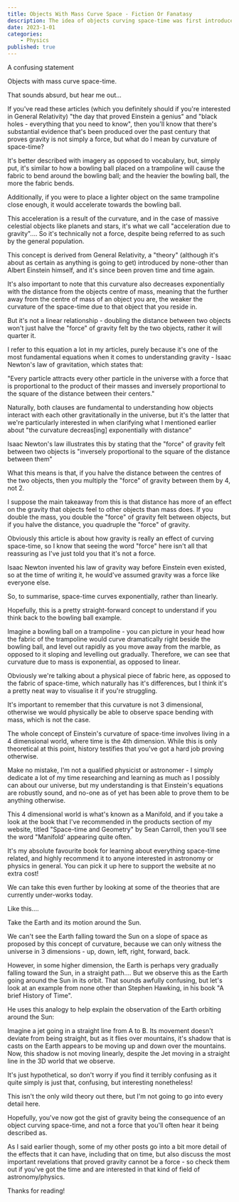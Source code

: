 ```yaml
---
title: Objects With Mass Curve Space - Fiction Or Fanatasy 
description: The idea of objects curving space-time was first introduce by Albert Einstein himself, as part of his wider theory of general relativity, but what does that actually mean?
date: 2023-1-01
categories:
    - Physics
published: true
---
```


A confusing statement

Objects with mass curve space-time.

That sounds absurd, but hear me out...

If you've read these articles (which you definitely should if you're interested in General Relativity) "the day that proved Einstein a genius" and "black holes - everything that you need to know", then you'll know that there's substantial evidence that's been produced over the past century that proves gravity is not simply a force, but what do I mean by curvature of space-time?

It's better described with imagery as opposed to vocabulary, but, simply put, it's similar to how a bowling ball placed on a trampoline will cause the fabric to bend around the bowling ball; and the heavier the bowling ball, the more the fabric bends. 

Additionally, if you were to place a lighter object on the same trampoline close enough, it would accelerate towards the bowling ball.  

This acceleration is a result of the curvature, and in the case of massive celestial objects like planets and stars, it's what we call "acceleration due to gravity".... So it's technically not a force, despite being referred to as such by the general population. 

This concept is derived  from General Relativity, a "theory" (although it's about as certain as anything is going to get) introduced by none-other than Albert Einstein himself, and it's since been proven time and time again. 

It's also important to note that this curvature also decreases exponentially with the distance from the objects centre of mass, meaning that the further away from the centre of mass of an object you are, the weaker the curvature of the space-time due to that object that you reside in. 

But it's not a linear relationship - doubling the distance between two objects won't just halve the "force" of gravity felt by the two objects, rather it will quarter it.

I refer to this equation a lot in my articles, purely because it's one of the most fundamental equations when it comes to understanding gravity - Isaac Newton's law of gravitation, which states that:

"Every particle attracts every other particle in the universe with a force that is proportional to the product of their masses and inversely proportional to the square of the distance between their centers."

Naturally, both clauses are fundamental to understanding how objects interact with each other gravitationally in the universe, but it's the latter that we're particularly interested in when clarifying what I mentioned earlier about "the curvature decreas[ing] exponentially with distance"

Isaac Newton's law illustrates this by stating that the "force" of gravity felt between two objects is "inversely proportional to the square of the distance between them"

What this means is that, if you halve the distance between the centres of the two objects, then you multiply the "force" of gravity between them by 4, not 2. 

I suppose the main takeaway from this is that distance has more of an effect on the gravity that objects feel to other objects than mass does. If you double the mass, you double the "force" of gravity felt between objects, but if you halve the distance, you quadruple the "force" of gravity.

Obviously this article is about how gravity is really an effect of curving space-time, so I know that seeing the word "force" here isn't all that reassuring as I've just told you that it's not a force. 

Isaac Newton invented his law of gravity way before Einstein even existed, so at the time of writing it, he would've assumed gravity was a force like everyone else. 

So, to summarise, space-time curves exponentially, rather than linearly. 

Hopefully, this is a pretty straight-forward concept to understand if you think back to the bowling ball example.

Imagine a bowling ball on a trampoline -  you can picture in your head how the fabric of the trampoline would curve dramatically right beside the bowling ball, and level out rapidly as you move away from the marble, as opposed to it sloping and levelling out gradually. Therefore, we can see that curvature due to mass is exponential, as opposed to linear. 

Obviously we're talking about a physical piece of fabric here, as opposed to the fabric of space-time, which naturally has it's differences, but I think it's a pretty neat way to visualise it if you're struggling. 

It's important to remember that this curvature is not 3 dimensional, otherwise we would physically be able to observe space bending with mass, which is not the case. 

The whole concept of Einstein's curvature of space-time involves living in a 4 dimensional world, where time is the 4th dimension. While this is only theoretical at this point, history testifies that you've got a hard job proving otherwise. 

Make no mistake, I'm not a qualified physicist or astronomer - I simply dedicate a lot of my time researching and learning as much as I possibly can about our universe, but my understanding is that Einstein's equations are robustly sound, and no-one as of yet has been able to prove them to be anything otherwise. 

This 4 dimensional world is what's known as a Manifold, and if you take a look at the book that I've recommended in the products section of my website, titled "Space-time and Geometry" by Sean Carroll, then you'll see the word "Manifold' appearing quite often. 

It's my absolute favourite book for learning about everything space-time related, and highly recommend it to anyone interested in astronomy or physics in general. You can pick it up here to support the website at no extra cost! 

We can take this even further by looking at some of the theories that are currently under-works today.

Like this....

Take the Earth and its motion around the Sun.

We can't see the Earth falling toward the Sun on a slope of space as proposed by this concept of curvature, because we can only witness the universe in 3 dimensions - up, down, left, right, forward, back. 

However, in some higher dimension, the Earth is perhaps very gradually falling toward the Sun, in a straight path.... But we observe this as the Earth going around the Sun in its orbit.  That sounds awfully confusing, but let's look at an example from none other than Stephen Hawking, in his book "A brief History of Time". 

He uses this analogy to help explain the observation of the Earth orbiting around the Sun:

Imagine a jet going in a straight line from A to B. Its movement doesn't deviate from being straight, but as it flies over mountains, it's shadow that is casts on the Earth appears to be moving up and down over the mountains. Now, this shadow is not moving linearly, despite the Jet moving in a straight line in the 3D world that we observe. 

It's just hypothetical, so don't worry if you find it terribly confusing as it quite simply is just that, confusing, but interesting nonetheless!

This isn't the only wild theory out there, but I'm not going to go into every detail here.

Hopefully, you've now got the gist of gravity being the consequence of an object curving space-time, and not a force that you'll often hear it being described as. 

As I said earlier though, some of my other posts go into a bit more detail of the effects that it can have, including that on time, but also discuss the most important revelations that proved gravity cannot be a force - so check them out if you've got the time and are interested in that kind of field of astronomy/physics. 

Thanks for reading!

 





